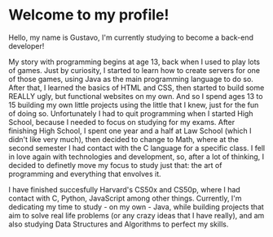 <h1>Welcome to my profile!</h1>
<p>Hello, my name is Gustavo, I'm currently studying to become a back-end developer!</p>
<p>My story with programming begins at age 13, back when I used to play lots of games. Just by curiosity, I started to learn how to create servers for one of those games, using Java as the main programming language to do so.
After that, I learned the basics of HTML and CSS, then started to build some REALLY ugly, but functional websites on my own. And so I spend ages 13 to 15 building my own little projects using the little that I knew, just for the
fun of doing so. Unfortunately I had to quit programming when I started High School, because I needed to focus on studying for my exams. After finishing High School, I spent one year and a half at Law School (which I didn't like
very much), then decided to change to Math, where at the second semester I had contact with the C language for a specific class. I fell in love again with technologies and development, so, after a lot of thinking, I decided to definetly
move my focus to study just that: the art of programming and everything that envolves it.</p>
<p>I have finished succesfully Harvard's CS50x and CS50p, where I had contact with C, Python, JavaScript among other things. Currently, I'm dedicating my time to study - on my own - Java, while building projects that aim to
solve real life problems (or any crazy ideas that I have really), and am also studying Data Structures and Algorithms to perfect my skills.</p>

<!---
gustavooarantes/gustavooarantes is a ✨ special ✨ repository because its `README.md` (this file) appears on your GitHub profile.
You can click the Preview link to take a look at your changes.
--->
